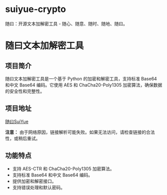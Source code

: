 # suiyue-crypto
随曰：开源文本加解密工具 - 随心、随意、随时、随地、随曰。

# 随曰文本加解密工具

## 项目简介
随曰文本加解密工具是一个基于 Python 的加密和解密工具，支持标准 Base64 和中文 Base64 编码。它使用 AES 和 ChaCha20-Poly1305 加密算法，确保数据的安全性和完整性。

## 项目地址
[随曰SuiYue](https://github.com/zb848/suiyue-crypto)

**注意：** 由于网络原因，链接解析可能失败。如果无法访问，请检查链接的合法性，或稍后重试。

## 功能特点
- 支持 AES-CTR 和 ChaCha20-Poly1305 加密算法。
- 支持标准 Base64 和中文 Base64 编码。
- 提供加密和解密接口。
- 支持错误处理和默认密码。

